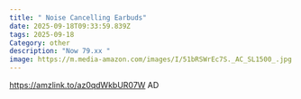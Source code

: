 ```yaml
---
title: " Noise Cancelling Earbuds"
date: 2025-09-18T09:33:59.839Z
tags: 2025-09-18
Category: other
description: "Now 79.xx "
image: https://m.media-amazon.com/images/I/51bRSWrEc7S._AC_SL1500_.jpg
---
```

https://amzlink.to/az0qdWkbUR07W
AD